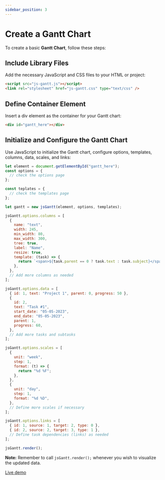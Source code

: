 ```yaml
---
sidebar_position: 3
---
```


# Create a Gantt Chart

To create a basic **Gantt Chart**, follow these steps:

## Include Library Files

Add the necessary JavaScript and CSS files to your HTML or project:

```html title="1. Include Library Files"
<script src="js-gantt.js"></script>
<link rel="stylesheet" href="js-gantt.css" type="text/css" />
```

## Define Container Element

Insert a div element as the container for your Gantt chart:

```html title="2. Insert the element"
<div id="gantt_here"></div>
```

## Initialize and Configure the Gantt Chart

Use JavaScript to initialize the Gantt chart, configure options, templates, columns, data, scales, and links:

```js title="3. Invoke the Gantt Chart Library"
let element = document.getElementById("gantt_here");
const options = {
  // check the options page
};

const teplates = {
  // check the templates page
};

let gantt = new jsGantt(element, options, templates);

jsGantt.options.columns = [
  {
    name: "text",
    width: 245,
    min_width: 80,
    max_width: 300,
    tree: true,
    label: "Name",
    resize: true,
    template: (task) => {
      return `<span>${task.parent == 0 ? task.text : task.subject}</span>`;
    },
  },
  // Add more columns as needed
];

jsGantt.options.data = [
  { id: 1, text: "Project 1", parent: 0, progress: 50 },
  {
    id: 2,
    text: "Task #1",
    start_date: "05-05-2023",
    end_date: "05-05-2023",
    parent: 1,
    progress: 60,
  },
  // Add more tasks and subtasks
];

jsGantt.options.scales = [
  {
    unit: "week",
    step: 1,
    format: (t) => {
      return "%d %F";
    },
  },
  {
    unit: "day",
    step: 1,
    format: "%d %D",
  },
  // Define more scales if necessary
];

jsGantt.options.links = [
  { id: 1, source: 1, target: 2, type: 0 },
  { id: 2, source: 2, target: 3, type: 1 },
  // Define task dependencies (links) as needed
];

jsGantt.render();
```

**Note:** Remember to call `jsGantt.render();` whenever you wish to visualize the updated data.

[Live demo](https://zehntech.github.io/js-gantt/)
